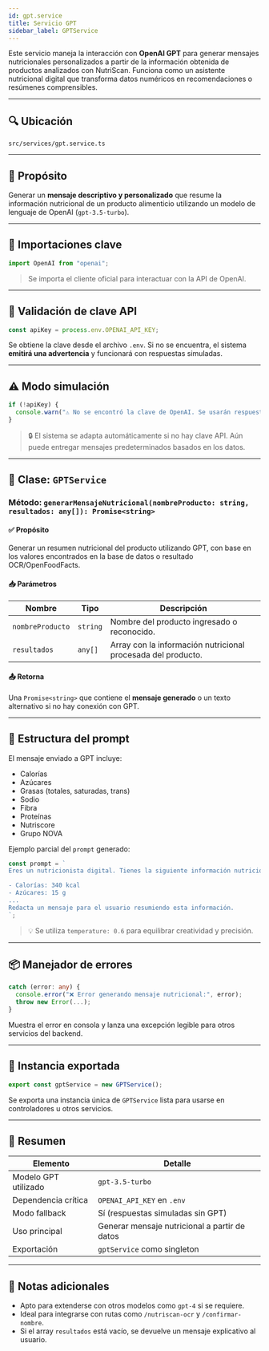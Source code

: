 ```yaml
---
id: gpt.service
title: Servicio GPT
sidebar_label: GPTService
---
```


Este servicio maneja la interacción con **OpenAI GPT** para generar mensajes nutricionales personalizados a partir de la información obtenida de productos analizados con NutriScan. Funciona como un asistente nutricional digital que transforma datos numéricos en recomendaciones o resúmenes comprensibles.

---

## 🔍 Ubicación

`src/services/gpt.service.ts`

---

## 📌 Propósito

Generar un **mensaje descriptivo y personalizado** que resume la información nutricional de un producto alimenticio utilizando un modelo de lenguaje de OpenAI (`gpt-3.5-turbo`).

---

## 🧩 Importaciones clave

```ts
import OpenAI from "openai";
````

> Se importa el cliente oficial para interactuar con la API de OpenAI.

---

## 🔐 Validación de clave API

```ts
const apiKey = process.env.OPENAI_API_KEY;
```

Se obtiene la clave desde el archivo `.env`. Si no se encuentra, el sistema **emitirá una advertencia** y funcionará con respuestas simuladas.

---

## ⚠️ Modo simulación

```ts
if (!apiKey) {
  console.warn("⚠️ No se encontró la clave de OpenAI. Se usarán respuestas simuladas.");
}
```

> 🔒 El sistema se adapta automáticamente si no hay clave API. Aún puede entregar mensajes predeterminados basados en los datos.

---

## 🧠 Clase: `GPTService`

### Método: `generarMensajeNutricional(nombreProducto: string, resultados: any[]): Promise<string>`

#### ✅ Propósito

Generar un resumen nutricional del producto utilizando GPT, con base en los valores encontrados en la base de datos o resultado OCR/OpenFoodFacts.

#### 📥 Parámetros

| Nombre           | Tipo     | Descripción                                                  |
| ---------------- | -------- | ------------------------------------------------------------ |
| `nombreProducto` | `string` | Nombre del producto ingresado o reconocido.                  |
| `resultados`     | `any[]`  | Array con la información nutricional procesada del producto. |

#### 📤 Retorna

Una `Promise<string>` que contiene el **mensaje generado** o un texto alternativo si no hay conexión con GPT.

---

## 🤖 Estructura del prompt

El mensaje enviado a GPT incluye:

* Calorías
* Azúcares
* Grasas (totales, saturadas, trans)
* Sodio
* Fibra
* Proteínas
* Nutriscore
* Grupo NOVA

Ejemplo parcial del `prompt` generado:

```ts
const prompt = `
Eres un nutricionista digital. Tienes la siguiente información nutricional para un producto llamado "${producto.nombre}":

- Calorías: 340 kcal
- Azúcares: 15 g
...
Redacta un mensaje para el usuario resumiendo esta información.
`;
```

> 💡 Se utiliza `temperature: 0.6` para equilibrar creatividad y precisión.

---

## 📦 Manejador de errores

```ts
catch (error: any) {
  console.error("❌ Error generando mensaje nutricional:", error);
  throw new Error(...);
}
```

Muestra el error en consola y lanza una excepción legible para otros servicios del backend.

---

## 🚀 Instancia exportada

```ts
export const gptService = new GPTService();
```

Se exporta una instancia única de `GPTService` lista para usarse en controladores u otros servicios.

---

## 📝 Resumen

| Elemento             | Detalle                                       |
| -------------------- | --------------------------------------------- |
| Modelo GPT utilizado | `gpt-3.5-turbo`                               |
| Dependencia crítica  | `OPENAI_API_KEY` en `.env`                    |
| Modo fallback        | Sí (respuestas simuladas sin GPT)             |
| Uso principal        | Generar mensaje nutricional a partir de datos |
| Exportación          | `gptService` como singleton                   |

---

## 🧠 Notas adicionales

* Apto para extenderse con otros modelos como `gpt-4` si se requiere.
* Ideal para integrarse con rutas como `/nutriscan-ocr` y `/confirmar-nombre`.
* Si el array `resultados` está vacío, se devuelve un mensaje explicativo al usuario.

